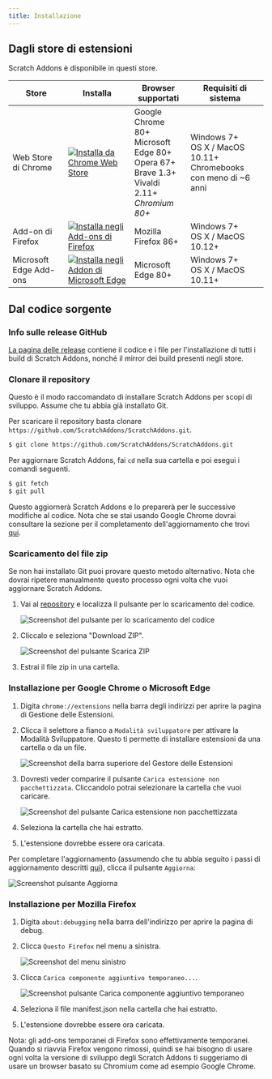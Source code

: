 ```yaml
---
title: Installazione
---
```


## Dagli store di estensioni

Scratch Addons è disponibile in questi store.

| Store | Installa | Browser supportati | Requisiti di sistema |
| - | - | - | - |
| Web Store di Chrome | [![Installa da Chrome Web Store](https://img.shields.io/chrome-web-store/v/fbeffbjdlemaoicjdapfpikkikjoneco?style=flat-square&logo=google-chrome&logoColor=white&label=install&color=4285F4)](https://chrome.google.com/webstore/detail/fbeffbjdlemaoicjdapfpikkikjoneco) | Google Chrome 80+<br />Microsoft Edge 80+<br />Opera 67+<br />Brave 1.3+<br />Vivaldi 2.11+<br />*Chromium 80+* | Windows 7+<br />OS X / MacOS 10.11+<br />Chromebooks con meno di ~6 anni
| Add-on di Firefox | [![Installa negli Add-ons di Firefox](https://img.shields.io/amo/v/scratch-messaging-extension?style=flat-square&logo=firefox-browser&logoColor=white&label=install&color=FF7139)](https://addons.mozilla.org/firefox/addon/scratch-messaging-extension/) | Mozilla Firefox 86+ | Windows 7+<br />OS X / MacOS 10.12+
| Microsoft Edge Add-ons | [![Installa negli Addon di Microsoft Edge](https://img.shields.io/badge/dynamic/json?style=flat-square&logo=microsoftedge&logoColor=white&label=install&color=0078D7&prefix=v&query=%24.version&url=https%3A%2F%2Fmicrosoftedge.microsoft.com%2Faddons%2Fgetproductdetailsbycrxid%2Filiepgjnemckemgnledoipfiilhajdjj)](https://microsoftedge.microsoft.com/addons/detail/iliepgjnemckemgnledoipfiilhajdjj) | Microsoft Edge 80+ | Windows 7+<br />OS X / MacOS 10.11+

## Dal codice sorgente

### Info sulle release GitHub

[La pagina delle release](https://github.com/ScratchAddons/ScratchAddons/releases) contiene il codice e i file per l'installazione di tutti i build di Scratch Addons, nonché il mirror dei build presenti negli store.

### Clonare il repository

Questo è il modo raccomandato di installare Scratch Addons per scopi di sviluppo. Assume che tu abbia già installato Git.

Per scaricare il repository basta clonare `https://github.com/ScratchAddons/ScratchAddons.git`.

```sh
$ git clone https://github.com/ScratchAddons/ScratchAddons.git
```
Per aggiornare Scratch Addons, fai `cd` nella sua cartella e poi esegui i comandi seguenti.

```sh
$ git fetch
$ git pull
```

Questo aggiornerà Scratch Addons e lo preparerà per le successive modifiche al codice. Nota che se stai usando Google Chrome dovrai consultare la sezione per il completamento dell'aggiornamento che trovi [qui](#install-on-google-chrome).


### Scaricamento del file zip

Se non hai installato Git puoi provare questo metodo alternativo. Nota che dovrai ripetere manualmente questo processo ogni volta che vuoi aggiornare Scratch Addons.

1. Vai al [repository](https://github.com/ScratchAddons/ScratchAddons) e localizza il pulsante per lo scaricamento del codice.

   ![Screenshot del pulsante per lo scaricamento del codice](/assets/img/docs/download-code-button.png)

2. Cliccalo e seleziona "Download ZIP".

   ![Screenshot del pulsante Scarica ZIP](/assets/img/docs/download-zipball-button.png)

3. Estrai il file zip in una cartella.

### Installazione per Google Chrome o Microsoft Edge

1. Digita `chrome://extensions` nella barra degli indirizzi per aprire la pagina di Gestione delle Estensioni.

2. Clicca il selettore a fianco a `Modalità sviluppatore` per attivare la Modalità Sviluppatore. Questo ti permette di installare estensioni da una cartella o da un file.

   ![Screenshot della barra superiore del Gestore delle Estensioni](/assets/img/docs/developer-mode-toggle.png)

3. Dovresti veder comparire il pulsante `Carica estensione non pacchettizzata`. Cliccandolo potrai selezionare la cartella che vuoi caricare.

   ![Screenshot del pulsante Carica estensione non pacchettizzata](/assets/img/docs/load-unpacked-button.png)

4. Seleziona la cartella che hai estratto.
5. L'estensione dovrebbe essere ora caricata.

Per completare l'aggiornamento (assumendo che tu abbia seguito i passi di aggiornamento descritti [qui](#cloning-the-repository)), clicca il pulsante `Aggiorna`:

![Screenshot pulsante Aggiorna](/assets/img/docs/update-button.png)


### Installazione per Mozilla Firefox

1. Digita `about:debugging` nella barra dell'indirizzo per aprire la pagina di debug.

2. Clicca `Questo Firefox` nel menu a sinistra.

   ![Screenshot del menu sinistro](/assets/img/docs/left-hand-menu.png)

4. Clicca `Carica componente aggiuntivo temporaneo...`.

   ![Screenshot pulsante Carica componente aggiuntivo temporaneo](/assets/img/docs/load-addon.png)

6. Seleziona il file manifest.json nella cartella che hai estratto.
7. L'estensione dovrebbe essere ora caricata.

Nota: gli add-ons temporanei di Firefox sono effettivamente temporanei. Quando si riavvia Firefox vengono rimossi, quindi se hai bisogno di usare ogni volta la versione di sviluppo degli Scratch Addons ti suggeriamo di usare un browser basato su Chromium come ad esempio Google Chrome.

